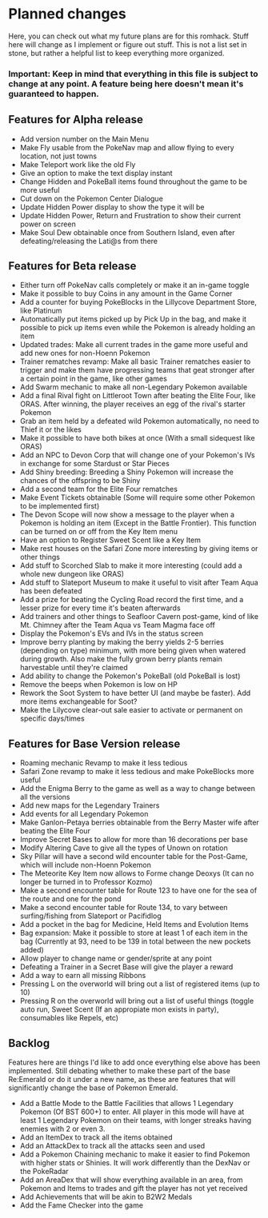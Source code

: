# Planned changes
Here, you can check out what my future plans are for this romhack. Stuff here will change as I implement or figure out stuff. This is not a list set in stone, but rather a helpful list to keep everything more organized.

### Important: Keep in mind that everything in this file is subject to change at any point. A feature being here doesn't mean it's guaranteed to happen.

## Features for Alpha release
 - Add version number on the Main Menu
 - Make Fly usable from the PokeNav map and allow flying to every location, not just towns
 - Make Teleport work like the old Fly
 - Give an option to make the text display instant
 - Change Hidden and PokeBall items found throughout the game to be more useful
 - Cut down on the Pokemon Center Dialogue
 - Update Hidden Power display to show the type it will be
 - Update Hidden Power, Return and Frustration to show their current power on screen
 - Make Soul Dew obtainable once from Southern Island, even after defeating/releasing the Lati@s from there

## Features for Beta release
 - Either turn off PokeNav calls completely or make it an in-game toggle
 - Make it possible to buy Coins in any amount in the Game Corner
 - Add a counter for buying PokeBlocks in the Lillycove Department Store, like Platinum
 - Automatically put items picked up by Pick Up in the bag, and make it possible to pick up items even while the Pokemon is already holding an item
 - Updated trades: Make all current trades in the game more useful and add new ones for non-Hoenn Pokemon
 - Trainer rematches revamp: Make all basic Trainer rematches easier to trigger and make them have progressing teams that geat stronger after a certain point in the game, like other games
 - Add Swarm mechanic to make all non-Legendary Pokemon available
 - Add a final Rival fight on Littleroot Town after beating the Elite Four, like ORAS. After winning, the player receives an egg of the rival's starter Pokemon
 - Grab an item held by a defeated wild Pokemon automatically, no need to Thief it or the likes
 - Make it possible to have both bikes at once (With a small sidequest like ORAS)
 - Add an NPC to Devon Corp that will change one of your Pokemon's IVs in exchange for some Stardust or Star Pieces
 - Add Shiny breeding: Breeding a Shiny Pokemon will increase the chances of the offspring to be Shiny
 - Add a second team for the Elite Four rematches
 - Make Event Tickets obtainable (Some will require some other Pokemon to be implemented first)
 - The Devon Scope will now show a message to the player when a Pokemon is holding an item (Except in the Battle Frontier). This function can be turned on or off from the Key Item menu
 - Have an option to Register Sweet Scent like a Key Item
 - Make rest houses on the Safari Zone more interesting by giving items or other things
 - Add stuff to Scorched Slab to make it more interesting (could add a whole new dungeon like ORAS)
 - Add stuff to Slateport Museum to make it useful to visit after Team Aqua has been defeated
 - Add a prize for beating the Cycling Road record the first time, and a lesser prize for every time it's beaten afterwards
 - Add trainers and other things to Seafloor Cavern post-game, kind of like Mt. Chimney after the Team Aqua vs Team Magma face off
 - Display the Pokemon's EVs and IVs in the status screen
 - Improve berry planting by making the berry yields 2-5 berries (depending on type) minimum, with more being given when watered during growth. Also make the fully grown berry plants remain harvestable until they're claimed
 - Add ability to change the Pokemon's PokeBall (old PokeBall is lost)
 - Remove the beeps when Pokemon is low on HP
 - Rework the Soot System to have better UI (and maybe be faster). Add more items exchangeable for Soot?
 - Make the Lilycove clear-out sale easier to activate or permanent on specific days/times
 
## Features for Base Version release
 - Roaming mechanic Revamp to make it less tedious
 - Safari Zone revamp to make it less tedious and make PokeBlocks more useful
 - Add the Enigma Berry to the game as well as a way to change between all the versions
 - Add new maps for the Legendary Trainers
 - Add events for all Legendary Pokemon
 - Make Ganlon-Petaya berries obtainable from the Berry Master wife after beating the Elite Four
 - Improve Secret Bases to allow for more than 16 decorations per base
 - Modify Altering Cave to give all the types of Unown on rotation
 - Sky Pillar will have a second wild encounter table for the Post-Game, which will include non-Hoenn Pokemon
 - The Meteorite Key Item now allows to Forme change Deoxys (It can no longer be turned in to Professor Kozmo)
 - Make a second encounter table for Route 123 to have one for the sea of the route and one for the pond
 - Make a second encounter table for Route 134, to vary between surfing/fishing from Slateport or Pacifidlog
 - Add a pocket in the bag for Medicine, Held Items and Evolution Items
 - Bag expansion: Make it possible to store at least 1 of each item in the bag (Currently at 93, need to be 139 in total between the new pockets added)
 - Allow player to change name or gender/sprite at any point
 - Defeating a Trainer in a Secret Base will give the player a reward
 - Add a way to earn all missing Ribbons
 - Pressing L on the overworld will bring out a list of registered items (up to 10)
 - Pressing R on the overworld will bring out a list of useful things (toggle auto run, Sweet Scent (If an appropiate mon exists in party), consumables like Repels, etc)

## Backlog
Features here are things I'd like to add once everything else above has been implemented. Still debating whether to make these part of the base Re:Emerald or do it under a new name, as these are features that will significantly change the base of Pokemon Emerald.
 - Add a Battle Mode to the Battle Facilities that allows 1 Legendary Pokemon (Of BST 600+) to enter. All player in this mode will have at least 1 Legendary Pokemon on their teams, with longer streaks having enemies with 2 or even 3.
 - Add an ItemDex to track all the items obtained
 - Add an AttackDex to track all the attacks seen and used
 - Add a Pokemon Chaining mechanic to make it easier to find Pokemon with higher stats or Shinies. It will work differently than the DexNav or the PokeRadar
 - Add an AreaDex that will show everything available in an area, from Pokemon and Items to trades and gift the player has not yet received
 - Add Achievements that will be akin to B2W2 Medals
 - Add the Fame Checker into the game